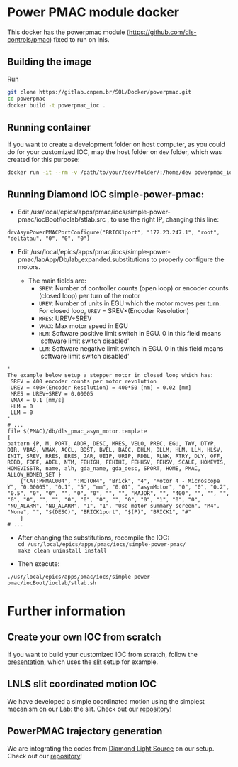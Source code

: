 # Power PMAC module docker

This docker has the powerpmac module (https://github.com/dls-controls/pmac) fixed to run on lnls.

## Building the image

Run

```sh
git clone https://gitlab.cnpem.br/SOL/Docker/powerpmac.git
cd powerpmac
docker build -t powerpmac_ioc .
```

## Running container

If you want to create a development folder on host computer, as you could do for your customized IOC, map the host folder on `dev` folder, which was created for this purpose:

```sh
docker run -it --rm -v /path/to/your/dev/folder/:/home/dev powerpmac_ioc bash
```

## Running Diamond IOC simple-power-pmac:

* Edit /usr/local/epics/apps/pmac/iocs/simple-power-pmac/iocBoot/ioclab/stlab.src , to use the right IP, changing this line:

`drvAsynPowerPMACPortConfigure("BRICK1port", "172.23.247.1", "root", "deltatau", "0", "0", "0")`

* Edit /usr/local/epics/apps/pmac/iocs/simple-power-pmac/labApp/Db/lab_expanded.substitutions to properly configure the motors.

    * The main fields are:
        * `SREV`:   Number of controller counts (open loop) or encoder counts (closed loop) per turn of the motor
        * `UREV`:   Number of units in EGU which the motor moves per turn. For closed loop, `UREV` = SREV×(Encoder Resolution)
        * `MRES`:   UREV÷SREV
        * `VMAX`:   Max motor speed in EGU
        * `HLM`:    Software positive limit switch in EGU. 0 in this field means 'software limit switch disabled'
        * `LLM`:    Software negative limit switch in EGU. 0 in this field means 'software limit switch disabled'

```shell
'
The example below setup a stepper motor in closed loop which has:
 SREV = 400 encoder counts per motor revolution
 UREV = 400×(Encoder Resolution) = 400*50 [nm] = 0.02 [mm]
 MRES = UREV÷SREV = 0.00005
 VMAX = 0.1 [mm/s]
 HLM = 0
 LLM = 0
'
# ...
file $(PMAC)/db/dls_pmac_asyn_motor.template
{
pattern {P, M, PORT, ADDR, DESC, MRES, VELO, PREC, EGU, TWV, DTYP, DIR, VBAS, VMAX, ACCL, BDST, BVEL, BACC, DHLM, DLLM, HLM, LLM, HLSV, INIT, SREV, RRES, ERES, JAR, UEIP, URIP, RDBL, RLNK, RTRY, DLY, OFF, RDBD, FOFF, ADEL, NTM, FEHIGH, FEHIHI, FEHHSV, FEHSV, SCALE, HOMEVIS, HOMEVISSTR, name, alh, gda_name, gda_desc, SPORT, HOME, PMAC, ALLOW_HOMED_SET }
    {"CAT:PPMAC004", ":MOTOR4", "Brick", "4", "Motor 4 - Microscope Y", "0.00005", "0.1", "5", "mm", "0.01", "asynMotor", "0", "0", "0.2", "0.5", "0", "0", "", "0", "0", "", "", "MAJOR", "", "400", "", "", "", "0", "0", "", "", "0", "0", "0", "", "0", "0", "1", "0", "0", "NO_ALARM", "NO_ALARM", "1", "1", "Use motor summary screen", "M4", "None", "", "$(DESC)", "BRICK1port", "$(P)", "BRICK1", "#"
    }
# ...
```
* After changing the substitutions, recompile the IOC:  
`cd /usr/local/epics/apps/pmac/iocs/simple-power-pmac/`  
`make clean uninstall install`

* Then execute:

`./usr/local/epics/apps/pmac/iocs/simple-power-pmac/iocBoot/ioclab/stlab.sh`

# Further information

## Create your own IOC from scratch

If you want to build your customized IOC from scratch, follow the [presentation](https://cnpemcamp.sharepoint.com/:p:/r/sites/lnls/projects/blcsystems/_layouts/15/Doc.aspx?sourcedoc=%7BA72CCBB3-0897-407F-9E19-B8C148A49411%7D&file=Simple%20Coordinated%20Movement%20On%20PowerPMAC%20Using%20EPICS.pptx&action=edit&mobileredirect=true), which uses the [slit](https://gitlab.cnpem.br/SOL/EpicsApps/PmacSlits) setup for example.

## LNLS slit coordinated motion IOC

We have developed a simple coordinated motion using the simplest mecanism on our Lab: the slit. Check out our [repository](https://gitlab.cnpem.br/SOL/EpicsApps/PmacSlits)!

## PowerPMAC trajectory generation

We are integrating the codes from [Diamond Light Source](https://github.com/dls-controls/pmac/) on our setup. Check out our [repository](https://gitlab.cnpem.br/SOL/EpicsApps/PmacTrajectory)!
